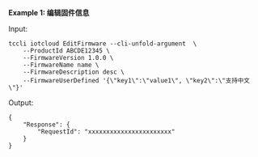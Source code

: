 **Example 1: 编辑固件信息**



Input: 

```
tccli iotcloud EditFirmware --cli-unfold-argument  \
    --ProductId ABCDE12345 \
    --FirmwareVersion 1.0.0 \
    --FirmwareName name \
    --FirmwareDescription desc \
    --FirmwareUserDefined '{\"key1\":\"value1\", \"key2\":\"支持中文\"}'
```

Output: 
```
{
    "Response": {
        "RequestId": "xxxxxxxxxxxxxxxxxxxxxxx"
    }
}
```

